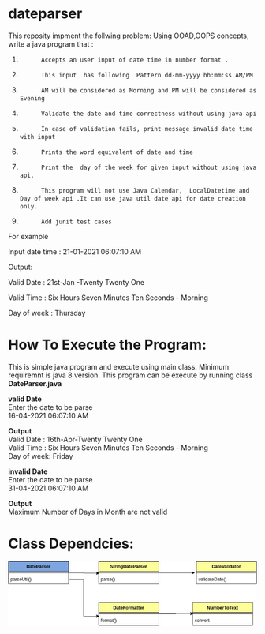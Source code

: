 # dateparser
This reposity impment the follwing problem:
Using OOAD,OOPS  concepts, write  a java program that  :

1)           Accepts an user input of date time in number format .

2)           This input  has following  Pattern dd-mm-yyyy hh:mm:ss AM/PM

3)           AM will be considered as Morning and PM will be considered as Evening

4)           Validate the date and time correctness without using java api

5)           In case of validation fails, print message invalid date time with input

6)           Prints the word equivalent of date and time

7)           Print the  day of the week for given input without using java api.

8)           This program will not use Java Calendar,  LocalDatetime and Day of week api .It can use java util date api for date creation only.

9)           Add junit test cases

For example 

Input date time : 21-01-2021 06:07:10 AM 

Output:

Valid Date : 21st-Jan -Twenty Twenty One

Valid Time : Six Hours Seven Minutes Ten Seconds - Morning

Day of week : Thursday 

# How To Execute the Program:

This is simple java program and execute using main class. Minimum requiremnt is java 8 version. This program can be execute by running class **DateParser.java**

**valid Date**  <br/>
Enter the date to be parse<br/>
16-04-2021 06:07:10 AM<br/>

**Output**<br/>
Valid Date : 16th-Apr-Twenty Twenty One<br/>
Valid Time : Six Hours Seven Minutes Ten Seconds - Morning<br/>
Day of week: Friday<br/>

**invalid Date**<br/>
Enter the date to be parse<br/>
31-04-2021 06:07:10 AM<br/>
 
**Output** <br/>
Maximum Number of Days in Month are not valid<br/>  

# Class Dependcies:

 ![alt text](class_diagram.jpg)
